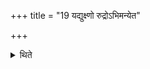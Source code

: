 +++
title = "19 यद्युक्ष्णो रुद्रोऽभिमन्येत"

+++

<details><summary>थिते</summary>

19. If during those five years Rudra becomes angry with the bulls,  

[^1]: This sentence is completed in the next Sūtra.  
</details>
